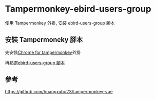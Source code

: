 # Tampermonkey-ebird-users-group

使用 Tampermonkey 外掛, 安裝 ebird-users-group 腳本

## 安裝 Tampermoneky 腳本

先安裝[Chrome for tampermonkey](https://chrome.google.com/webstore/detail/tampermonkey/dhdgffkkebhmkfjojejmpbldmpobfkfo?hl=zh-TW)外掛

再點選[ebird-users-group 腳本](https://github.com/KennyChou/tampermonkey-ebird-users-group/raw/main/dist/ebird-users-group.user.js)

## 參考

https://github.com/huangxubo23/tampermonkey-vue

